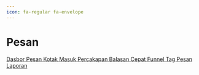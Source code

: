 ```yaml
---
icon: fa-regular fa-envelope
---
```


# <i class="fa-regular fa-envelope"></i> Pesan

<div class="custom-card-container">
    <a href="./dasbor-pesan.md" class="custom-card">
        <i class="fa-regular fa-comments"></i>
        <span>Dasbor Pesan</span>
    </a>
    <a href="./kotak-masuk.md" class="custom-card">
        <i class="fa-regular fa-inbox"></i>
        <span>Kotak Masuk</span>
    </a>
    <a href="./percakapan.md" class="custom-card">
        <i class="fa-regular fa-comment"></i>
        <span>Percakapan</span>
    </a>
    <a href="./balasan-cepat.md" class="custom-card">
        <i class="fa-regular fa-reply"></i>
        <span>Balasan Cepat</span>
    </a>
    <a href="./funnel.md" class="custom-card">
        <i class="fa-regular fa-filter"></i>
        <span>Funnel</span>
    </a>
    <a href="./tag-pesan.md" class="custom-card">
        <i class="fa-regular fa-tags"></i>
        <span>Tag Pesan</span>
    </a>
    <a href="./laporan.md" class="custom-card">
        <i class="fa-regular fa-chart-bar"></i>
        <span>Laporan</span>
    </a>
</div>